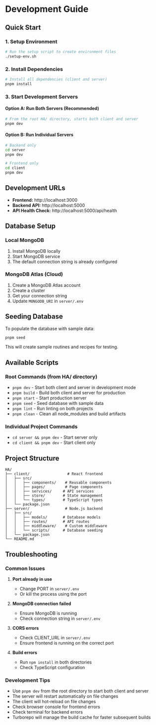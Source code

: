 # Development Guide

## Quick Start

### 1. Setup Environment
```bash
# Run the setup script to create environment files
./setup-env.sh
```

### 2. Install Dependencies
```bash
# Install all dependencies (client and server)
pnpm install
```

### 3. Start Development Servers

#### Option A: Run Both Servers (Recommended)
```bash
# From the root HA/ directory, starts both client and server
pnpm dev
```

#### Option B: Run Individual Servers
```bash
# Backend only
cd server
pnpm dev

# Frontend only
cd client
pnpm dev
```

## Development URLs

- **Frontend:** http://localhost:3000
- **Backend API:** http://localhost:5000
- **API Health Check:** http://localhost:5000/api/health

## Database Setup

### Local MongoDB
1. Install MongoDB locally
2. Start MongoDB service
3. The default connection string is already configured

### MongoDB Atlas (Cloud)
1. Create a MongoDB Atlas account
2. Create a cluster
3. Get your connection string
4. Update `MONGODB_URI` in `server/.env`

## Seeding Database

To populate the database with sample data:

```bash
pnpm seed
```

This will create sample routines and recipes for testing.

## Available Scripts

### Root Commands (from HA/ directory)
- `pnpm dev` - Start both client and server in development mode
- `pnpm build` - Build both client and server for production
- `pnpm start` - Start production server
- `pnpm seed` - Seed database with sample data
- `pnpm lint` - Run linting on both projects
- `pnpm clean` - Clean all node_modules and build artifacts

### Individual Project Commands
- `cd server && pnpm dev` - Start server only
- `cd client && pnpm dev` - Start client only

## Project Structure

```
HA/
├── client/                 # React frontend
│   ├── src/
│   │   ├── components/    # Reusable components
│   │   ├── pages/         # Page components
│   │   ├── services/     # API services
│   │   ├── store/        # State management
│   │   └── types/        # TypeScript types
│   └── package.json
├── server/                # Node.js backend
│   ├── src/
│   │   ├── models/       # Database models
│   │   ├── routes/       # API routes
│   │   ├── middleware/    # Custom middleware
│   │   └── scripts/      # Database seeding
│   └── package.json
└── README.md
```

## Troubleshooting

### Common Issues

1. **Port already in use**
   - Change PORT in `server/.env`
   - Or kill the process using the port

2. **MongoDB connection failed**
   - Ensure MongoDB is running
   - Check connection string in `server/.env`

3. **CORS errors**
   - Check CLIENT_URL in `server/.env`
   - Ensure frontend is running on the correct port

4. **Build errors**
   - Run `npm install` in both directories
   - Check TypeScript configuration

### Development Tips

- Use `pnpm dev` from the root directory to start both client and server
- The server will restart automatically on file changes
- The client will hot-reload on file changes
- Check browser console for frontend errors
- Check terminal for backend errors
- Turborepo will manage the build cache for faster subsequent builds
